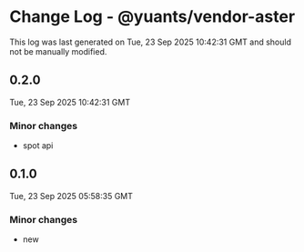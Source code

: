 # Change Log - @yuants/vendor-aster

This log was last generated on Tue, 23 Sep 2025 10:42:31 GMT and should not be manually modified.

## 0.2.0
Tue, 23 Sep 2025 10:42:31 GMT

### Minor changes

- spot api

## 0.1.0
Tue, 23 Sep 2025 05:58:35 GMT

### Minor changes

- new


